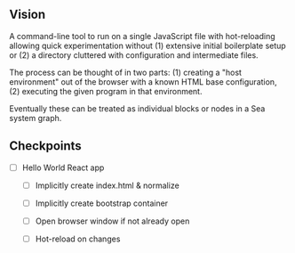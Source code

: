 
## Vision

A command-line tool to run on a single JavaScript file with hot-reloading allowing quick experimentation without (1) extensive initial boilerplate setup or (2) a directory cluttered with configuration and intermediate files.

The process can be thought of in two parts: (1) creating a "host environment" out of the browser with a known HTML base configuration, (2) executing the given program in that environment.

Eventually these can be treated as individual blocks or nodes in a Sea system graph.

## Checkpoints

* [ ] Hello World React app
    * [ ] Implicitly create index.html & normalize
    * [ ] Implicitly create bootstrap container
    * [ ] Open browser window if not already open
    * [ ] Hot-reload on changes


